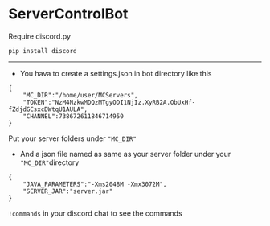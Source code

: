 # ServerControlBot

Require discord.py
```
pip install discord
```

***
* You hava to create a settings.json in bot directory like this
```
{
    "MC_DIR":"/home/user/MCServers",
    "TOKEN":"NzM4NzkwMDQzMTgyODI1NjIz.XyRB2A.ObUxHf-fZdjdGCsxcDWtqU1AULA",
    "CHANNEL":738672611846714950
}
```
Put your server folders under `"MC_DIR"`


* And a json file named as same as your server folder under your `"MC_DIR"`directory

```
{
    "JAVA_PARAMETERS":"-Xms2048M -Xmx3072M",
    "SERVER_JAR":"server.jar"
}
``` 

`!commands` in your discord chat to see the commands